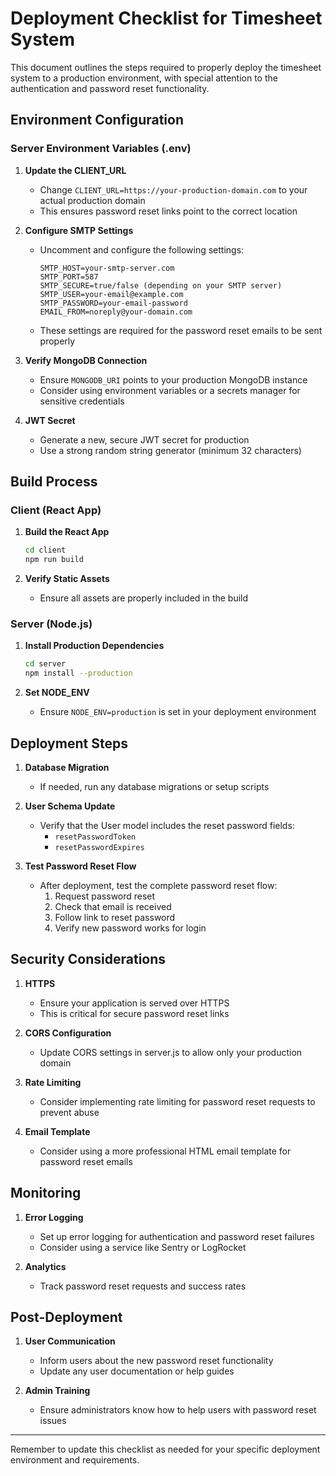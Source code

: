 # Deployment Checklist for Timesheet System

This document outlines the steps required to properly deploy the timesheet system to a production environment, with special attention to the authentication and password reset functionality.

## Environment Configuration

### Server Environment Variables (.env)

1. **Update the CLIENT_URL**

   - Change `CLIENT_URL=https://your-production-domain.com` to your actual production domain
   - This ensures password reset links point to the correct location

2. **Configure SMTP Settings**

   - Uncomment and configure the following settings:
     ```
     SMTP_HOST=your-smtp-server.com
     SMTP_PORT=587
     SMTP_SECURE=true/false (depending on your SMTP server)
     SMTP_USER=your-email@example.com
     SMTP_PASSWORD=your-email-password
     EMAIL_FROM=noreply@your-domain.com
     ```
   - These settings are required for the password reset emails to be sent properly

3. **Verify MongoDB Connection**

   - Ensure `MONGODB_URI` points to your production MongoDB instance
   - Consider using environment variables or a secrets manager for sensitive credentials

4. **JWT Secret**
   - Generate a new, secure JWT secret for production
   - Use a strong random string generator (minimum 32 characters)

## Build Process

### Client (React App)

1. **Build the React App**

   ```bash
   cd client
   npm run build
   ```

2. **Verify Static Assets**
   - Ensure all assets are properly included in the build

### Server (Node.js)

1. **Install Production Dependencies**

   ```bash
   cd server
   npm install --production
   ```

2. **Set NODE_ENV**
   - Ensure `NODE_ENV=production` is set in your deployment environment

## Deployment Steps

1. **Database Migration**

   - If needed, run any database migrations or setup scripts

2. **User Schema Update**

   - Verify that the User model includes the reset password fields:
     - `resetPasswordToken`
     - `resetPasswordExpires`

3. **Test Password Reset Flow**
   - After deployment, test the complete password reset flow:
     1. Request password reset
     2. Check that email is received
     3. Follow link to reset password
     4. Verify new password works for login

## Security Considerations

1. **HTTPS**

   - Ensure your application is served over HTTPS
   - This is critical for secure password reset links

2. **CORS Configuration**

   - Update CORS settings in server.js to allow only your production domain

3. **Rate Limiting**

   - Consider implementing rate limiting for password reset requests to prevent abuse

4. **Email Template**
   - Consider using a more professional HTML email template for password reset emails

## Monitoring

1. **Error Logging**

   - Set up error logging for authentication and password reset failures
   - Consider using a service like Sentry or LogRocket

2. **Analytics**
   - Track password reset requests and success rates

## Post-Deployment

1. **User Communication**

   - Inform users about the new password reset functionality
   - Update any user documentation or help guides

2. **Admin Training**
   - Ensure administrators know how to help users with password reset issues

---

Remember to update this checklist as needed for your specific deployment environment and requirements.
